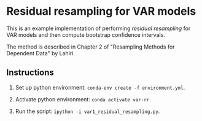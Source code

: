 
Residual resampling for VAR models
====================================

This is an example implementation of performing _residual resampling_ for
VAR models and then compute bootstrap confidence intervals.

The method is described in Chapter 2 of "Resampling Methods for Dependent Data"
by Lahiri.


Instructions
------------

1. Set up python environment: `conda-env create -f environment.yml`.

2. Activate python environment: `conda activate var-rr`.

3. Run the script: `ipython -i var1_residual_resampling.py`.
